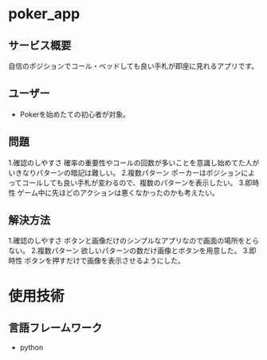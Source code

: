 # poker_app

## サービス概要
自信のポジションでコール・ベッドしても良い手札が即座に見れるアプリです。

## ユーザー
- Pokerを始めたての初心者が対象。

## 問題
1.確認のしやすさ
確率の重要性やコールの回数が多いことを意識し始めてた人がいきなりパターンの暗記は難しい。
2.複数パターン
ポーカーはポジションによってコールしても良い手札が変わるので、複数のパターンを表示したい。
3.即時性
ゲーム中に先ほどのアクションは悪くなかったのかも考えたい。

## 解決方法
1.確認のしやすさ
ボタンと画像だけのシンプルなアプリなので画面の場所をとらない。
2.複数パターン
欲しいパターンの数だけ画像とボタンを用意した。
3.即時性
ボタンを押すだけで画像を表示させるようにした。

# 使用技術
## 言語フレームワーク
- python
